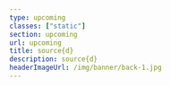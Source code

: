 ```yaml
---
type: upcoming
classes: ["static"]
section: upcoming
url: upcoming
title: source{d}
description: source{d}
headerImageUrl: /img/banner/back-1.jpg
---
```

